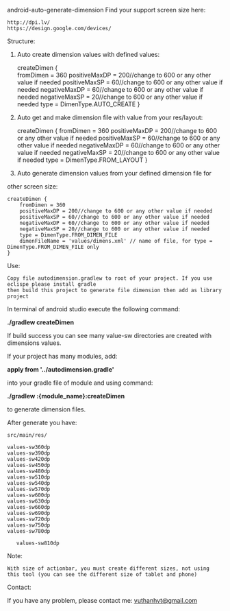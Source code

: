 android-auto-generate-dimension
Find your support screen size here:

    http://dpi.lv/
    https://design.google.com/devices/

Structure:
1. Auto create dimension values with defined values:

    createDimen {    
        fromDimen = 360
        positiveMaxDP = 200//change to 600 or any other value if needed
        positiveMaxSP = 60//change to 600 or any other value if needed
        negativeMaxDP = 60//change to 600 or any other value if needed
        negativeMaxSP = 20//change to 600 or any other value if needed
        type = DimenType.AUTO_CREATE
    }

2. Auto get and make dimension file with value from your res/layout:

    createDimen {
        fromDimen = 360
        positiveMaxDP = 200//change to 600 or any other value if needed
        positiveMaxSP = 60//change to 600 or any other value if needed
        negativeMaxDP = 60//change to 600 or any other value if needed
        negativeMaxSP = 20//change to 600 or any other value if needed
        type = DimenType.FROM_LAYOUT
    }

3. Auto generate dimension values from your defined dimension file for

other screen size:

    createDimen {
        fromDimen = 360
        positiveMaxDP = 200//change to 600 or any other value if needed
        positiveMaxSP = 60//change to 600 or any other value if needed
        negativeMaxDP = 60//change to 600 or any other value if needed
        negativeMaxSP = 20//change to 600 or any other value if needed
        type = DimenType.FROM_DIMEN_FILE
        dimenFileName = 'values/dimens.xml' // name of file, for type = DimenType.FROM_DIMEN_FILE only
    }

Use:

    Copy file autodimension.gradlew to root of your project. If you use eclispe please install gradle
    then build this project to generate file dimension then add as library project

In terminal of android studio execute the following command:

**./gradlew createDimen**

If build success you can see many value-sw directories are created with dimensions values.

If your project has many modules, add:

**apply from '../autodimension.gradle'**

into your gradle file of module and using command:

**./gradlew :{module_name}:createDimen**

to generate dimension files.

After generate you have:

    src/main/res/

    values-sw360dp
    values-sw390dp
    values-sw420dp
    values-sw450dp
    values-sw480dp
    values-sw510dp
    values-sw540dp
    values-sw570dp
    values-sw600dp
    values-sw630dp
    values-sw660dp
    values-sw690dp
    values-sw720dp
    values-sw750dp
    values-sw780dp

       values-sw810dp
Note:

    With size of actionbar, you must create different sizes, not using this tool (you can see the different size of tablet and phone)

Contact:

If you have any problem, please contact me: vuthanhvt@gmail.com
